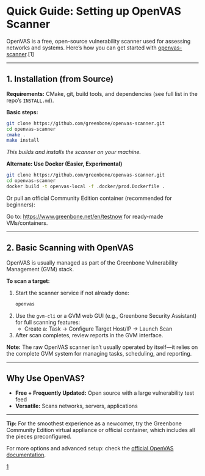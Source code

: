 # Quick Guide: Setting up OpenVAS Scanner

OpenVAS is a free, open-source vulnerability scanner used for assessing networks and systems. Here’s how you can get started with [openvas-scanner](https://github.com/greenbone/openvas-scanner).[1]

***

## 1. Installation (from Source)
**Requirements:** CMake, git, build tools, and dependencies (see full list in the repo’s `INSTALL.md`).

**Basic steps:**
```bash
git clone https://github.com/greenbone/openvas-scanner.git
cd openvas-scanner
cmake .
make install
```
*This builds and installs the scanner on your machine.*

**Alternate: Use Docker (Easier, Experimental)**
```bash
git clone https://github.com/greenbone/openvas-scanner.git
cd openvas-scanner
docker build -t openvas-local -f .docker/prod.Dockerfile .
```
Or pull an official Community Edition container (recommended for beginners):

Go to: https://www.greenbone.net/en/testnow for ready-made VMs/containers.

***

## 2. Basic Scanning with OpenVAS
OpenVAS is usually managed as part of the Greenbone Vulnerability Management (GVM) stack. 

**To scan a target:**
1. Start the scanner service if not already done:
   ```bash
   openvas
   ```
2. Use the `gvm-cli` or a GVM web GUI (e.g., Greenbone Security Assistant) for full scanning features:
   - Create a: Task → Configure Target Host/IP → Launch Scan
3. After scan completes, review reports in the GVM interface.

**Note:** The raw OpenVAS scanner isn’t usually operated by itself—it relies on the complete GVM system for managing tasks, scheduling, and reporting.

***

## Why Use OpenVAS?
- **Free + Frequently Updated:** Open source with a large vulnerability test feed
- **Versatile:** Scans networks, servers, applications

***

**Tip:** For the smoothest experience as a newcomer, try the Greenbone Community Edition virtual appliance or official container, which includes all the pieces preconfigured. 

For more options and advanced setup: check the [official OpenVAS documentation](https://greenbone.github.io/docs/).

[1](https://github.com/greenbone/openvas-scanner)